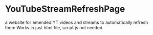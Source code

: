 # YouTubeStreamRefreshPage
a website for emended YT videos and streams to automatically refresh them
Works in just html file, script.js not needed

